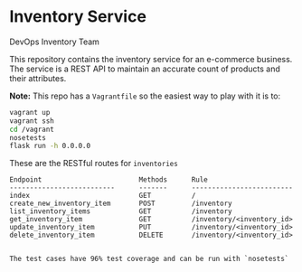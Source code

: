 # Inventory Service
DevOps Inventory Team

This repository contains the inventory service for an e-commerce business. The service is a REST API to maintain an accurate count of products and their attributes.

**Note:** This repo has a `Vagrantfile` so the easiest way to play with it is to:

```bash
vagrant up
vagrant ssh
cd /vagrant
nosetests
flask run -h 0.0.0.0
```

These are the RESTful routes for `inventories` 
```
Endpoint                        Methods      Rule
--------------------------      -------      -------------------------
index                           GET          / 
create_new_inventory_item       POST         /inventory 
list_inventory_items            GET          /inventory 
get_inventory_item              GET          /inventory/<inventory_id> 
update_inventory_item           PUT          /inventory/<inventory_id> 
delete_inventory_item           DELETE       /inventory/<inventory_id> 


The test cases have 96% test coverage and can be run with `nosetests`
